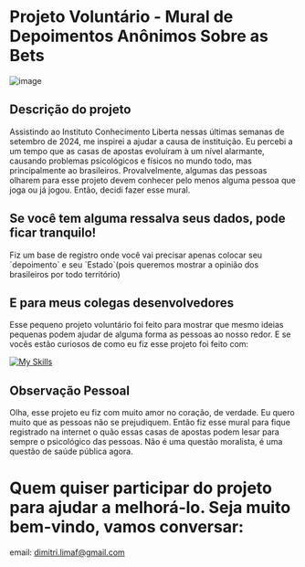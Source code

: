 # Projeto Voluntário - Mural de Depoimentos Anônimos Sobre as Bets
![image](https://github.com/user-attachments/assets/828d919e-0647-4ab8-97b1-f253dcab3e00)
## Descrição do projeto
<p>
  Assistindo ao Instituto Conhecimento Liberta nessas últimas semanas de setembro de 2024, me inspirei a ajudar a causa de instituição. 
  Eu percebi a um tempo que as casas de apostas evoluíram à um nível alarmante, causando problemas psicológicos e físicos no mundo todo, mas principalmente ao brasileiros.
  Provalvelmente, algumas das pessoas olharem para esse projeto devem conhecer pelo menos alguma pessoa que joga ou já jogou. Então, decidi fazer esse mural. 
</p>

## Se você tem alguma ressalva seus dados, pode ficar tranquilo!

<p>
  Fiz um base de registro onde você vai precisar apenas colocar seu `depoimento` e seu `Estado`(pois queremos mostrar a opinião dos brasileiros por todo território) 
</p>

## E para meus colegas desenvolvedores
<p>
  Esse pequeno projeto voluntário foi feito para mostrar que mesmo ideias pequenas podem ajudar de alguma forma as pessoas ao nosso redor. E se vocês estão curiosos de como eu fiz 
  esse projeto foi feito com:
  
  [![My Skills](https://skillicons.dev/icons?i=php,html,js,css,sqlite)](https://skillicons.dev)
</p>

## Observação Pessoal
<p>
  Olha, esse projeto eu fiz com muito amor no coração, de verdade. Eu quero muito que as pessoas não se prejudiquem. Então fiz esse mural para fique registrado na internet o quão essas 
  casas de apostas podem lesar para sempre o psicológico das pessoas. Não é uma questão moralista, é uma questão de saúde pública agora. 
</p>

# Quem quiser participar do projeto para ajudar a melhorá-lo. Seja muito bem-vindo, vamos conversar:
email: dimitri.limaf@gmail.com
